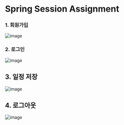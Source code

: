 # Spring Session Assignment

### 1. 회원가입

![image](https://github.com/user-attachments/assets/06986a04-9867-49a1-8cd7-570fb2088c2d)

### 2. 로그인

![image](https://github.com/user-attachments/assets/33a525ee-d23f-4de4-87c8-b1cb09cb28fe)


## 3. 일정 저장

![image](https://github.com/user-attachments/assets/adab7cf9-06be-401c-8d6d-742d2b1a4731)

## 4. 로그아웃

![image](https://github.com/user-attachments/assets/049d3223-0722-4dd9-a98e-6e7ac4011190)




